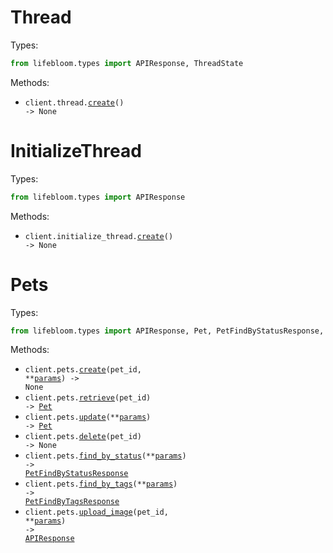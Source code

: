 # Thread

Types:

```python
from lifebloom.types import APIResponse, ThreadState
```

Methods:

- <code title="post /thread">client.thread.<a href="./src/lifebloom/resources/thread.py">create</a>() -> None</code>

# InitializeThread

Types:

```python
from lifebloom.types import APIResponse
```

Methods:

- <code title="post /initializeThread">client.initialize_thread.<a href="./src/lifebloom/resources/initialize_thread.py">create</a>() -> None</code>

# Pets

Types:

```python
from lifebloom.types import APIResponse, Pet, PetFindByStatusResponse, PetFindByTagsResponse
```

Methods:

- <code title="post /pet/{petId}">client.pets.<a href="./src/lifebloom/resources/pets.py">create</a>(pet_id, \*\*<a href="src/lifebloom/types/pet_create_params.py">params</a>) -> None</code>
- <code title="get /pet/{petId}">client.pets.<a href="./src/lifebloom/resources/pets.py">retrieve</a>(pet_id) -> <a href="./src/lifebloom/types/pet.py">Pet</a></code>
- <code title="put /pet">client.pets.<a href="./src/lifebloom/resources/pets.py">update</a>(\*\*<a href="src/lifebloom/types/pet_update_params.py">params</a>) -> <a href="./src/lifebloom/types/pet.py">Pet</a></code>
- <code title="delete /pet/{petId}">client.pets.<a href="./src/lifebloom/resources/pets.py">delete</a>(pet_id) -> None</code>
- <code title="get /pet/findByStatus">client.pets.<a href="./src/lifebloom/resources/pets.py">find_by_status</a>(\*\*<a href="src/lifebloom/types/pet_find_by_status_params.py">params</a>) -> <a href="./src/lifebloom/types/pet_find_by_status_response.py">PetFindByStatusResponse</a></code>
- <code title="get /pet/findByTags">client.pets.<a href="./src/lifebloom/resources/pets.py">find_by_tags</a>(\*\*<a href="src/lifebloom/types/pet_find_by_tags_params.py">params</a>) -> <a href="./src/lifebloom/types/pet_find_by_tags_response.py">PetFindByTagsResponse</a></code>
- <code title="post /pet/{petId}/uploadImage">client.pets.<a href="./src/lifebloom/resources/pets.py">upload_image</a>(pet_id, \*\*<a href="src/lifebloom/types/pet_upload_image_params.py">params</a>) -> <a href="./src/lifebloom/types/api_response.py">APIResponse</a></code>
